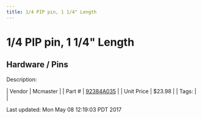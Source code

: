 ```yaml
---
title: 1/4 PIP pin, 1 1/4" Length
---
```


# 1/4 PIP pin, 1 1/4" Length
## Hardware / Pins
Description: 	 

| Vendor | Mcmaster | 
| Part # | [92384A035](https://www.mcmaster.com/#92384A035) | 
| Unit Price | $23.98 | 
| Tags: |  | 

Last updated: Mon May 08 12:19:03 PDT 2017